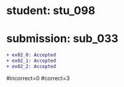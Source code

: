 # student: stu_098
# submission: sub_033

```diff
+ ex02_0: Accepted
+ ex02_1: Accepted
+ ex02_2: Accepted
```
#incorrect=0
#correct=3
